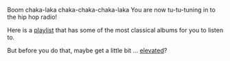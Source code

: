 Boom chaka-laka chaka-chaka-chaka-laka
You are now tu-tu-tuning in to the hip hop radio!

Here is a [playlist](https://www.youtube.com/watch?v=X_cXl-DdHa8&list=PLRy6VuChOVBmL25PaVW9DPPJGPI794jDX)
that has some of the most classical albums for you to listen to.

But before you do that, maybe get a little bit ... [elevated](../weed/weed.md)?
